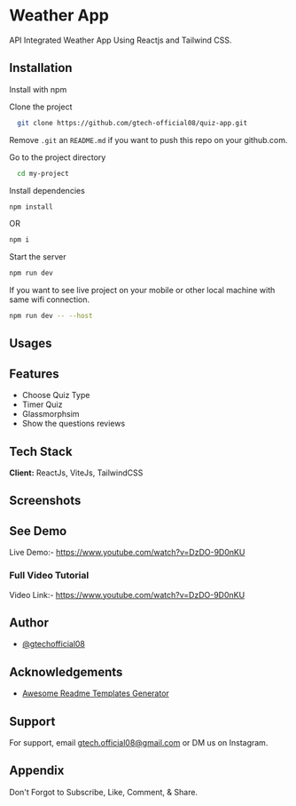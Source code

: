 
# Weather App

API Integrated Weather App Using Reactjs and Tailwind CSS.


## Installation

Install with npm

Clone the project

```bash
  git clone https://github.com/gtech-official08/quiz-app.git
```

Remove `.git` an `README.md` if you want to push this repo on your github.com.

Go to the project directory

```bash
  cd my-project
```

Install dependencies

``` bash
npm install
```
OR 

```bash
npm i
```

Start the server

``` bash
npm run dev
```

If you want to see live project on your mobile or other local machine with same wifi connection.

```bash
npm run dev -- --host
```


## Usages


## Features

- Choose Quiz Type
- Timer Quiz
- Glassmorphsim 
- Show the questions reviews


## Tech Stack

**Client:** ReactJs, ViteJs, TailwindCSS


## Screenshots


## See Demo

Live Demo:- https://www.youtube.com/watch?v=DzDO-9D0nKU


### Full Video Tutorial
Video Link:- https://www.youtube.com/watch?v=DzDO-9D0nKU


## Author

- [@gtechofficial08](https://github.com/gtech-official08)


## Acknowledgements

 - [Awesome Readme Templates Generator](https://readme.so/)


## Support

For support, email gtech.official08@gmail.com or DM us on Instagram.


## Appendix

Don't Forgot to Subscribe, Like, Comment, & Share.




